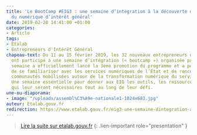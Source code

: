```yaml
---
title: 'Le BootCamp #EIG3 : une semaine d’intégration à la découverte des communautés
  du numérique d’intérêt général'
date: 2019-02-28 14:41:00 +01:00
categories:
- Article
tags:
- Etalab
- Entrepreneurs d'Intérêt Général
chapeau-text: Du 11 au 15 février 2019, les 32 nouveaux entrepreneurs d’intérêt général
  ont participé à une semaine d’intégration (« bootcamp ») organisée par Etalab. Cette
  semaine a officiellement lancé la 3ème promotion du programme et a permis aux EIG
  de se familiariser avec les services numériques de l’État et de rencontrer de nombreuses
  communautés mobilisées autour de la transformation numérique du service public.
  Une semaine essentielle pour donner aux EIG les outils, les ressources et les contacts
  qui leur seront nécessaires tout au long de leur défi.
une-ou-diaporama:
- image: "/uploads/assembl%C3%A9e-nationale1-1024x683.jpg"
auteur: Etalab.gouv.fr
redirection: https://www.etalab.gouv.fr/eig3-une-semaine-dintegration-a-la-decouverte-des-communautes-du-numerique-dinteret-general
---
```


> [Lire la suite sur etalab.gouv.fr](https://www.etalab.gouv.fr/eig3-une-semaine-dintegration-a-la-decouverte-des-communautes-du-numerique-dinteret-general)
{: .lien-important role="presentation" }
